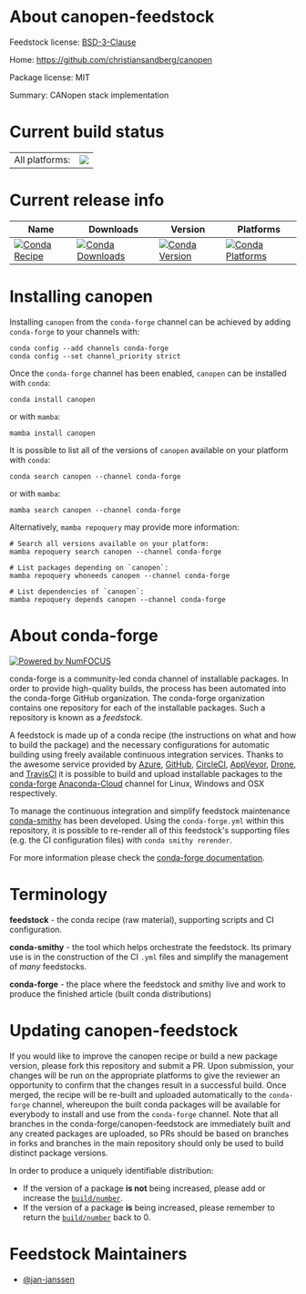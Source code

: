 About canopen-feedstock
=======================

Feedstock license: [BSD-3-Clause](https://github.com/conda-forge/canopen-feedstock/blob/main/LICENSE.txt)

Home: https://github.com/christiansandberg/canopen

Package license: MIT

Summary: CANopen stack implementation

Current build status
====================


<table><tr><td>All platforms:</td>
    <td>
      <a href="https://dev.azure.com/conda-forge/feedstock-builds/_build/latest?definitionId=20709&branchName=main">
        <img src="https://dev.azure.com/conda-forge/feedstock-builds/_apis/build/status/canopen-feedstock?branchName=main">
      </a>
    </td>
  </tr>
</table>

Current release info
====================

| Name | Downloads | Version | Platforms |
| --- | --- | --- | --- |
| [![Conda Recipe](https://img.shields.io/badge/recipe-canopen-green.svg)](https://anaconda.org/conda-forge/canopen) | [![Conda Downloads](https://img.shields.io/conda/dn/conda-forge/canopen.svg)](https://anaconda.org/conda-forge/canopen) | [![Conda Version](https://img.shields.io/conda/vn/conda-forge/canopen.svg)](https://anaconda.org/conda-forge/canopen) | [![Conda Platforms](https://img.shields.io/conda/pn/conda-forge/canopen.svg)](https://anaconda.org/conda-forge/canopen) |

Installing canopen
==================

Installing `canopen` from the `conda-forge` channel can be achieved by adding `conda-forge` to your channels with:

```
conda config --add channels conda-forge
conda config --set channel_priority strict
```

Once the `conda-forge` channel has been enabled, `canopen` can be installed with `conda`:

```
conda install canopen
```

or with `mamba`:

```
mamba install canopen
```

It is possible to list all of the versions of `canopen` available on your platform with `conda`:

```
conda search canopen --channel conda-forge
```

or with `mamba`:

```
mamba search canopen --channel conda-forge
```

Alternatively, `mamba repoquery` may provide more information:

```
# Search all versions available on your platform:
mamba repoquery search canopen --channel conda-forge

# List packages depending on `canopen`:
mamba repoquery whoneeds canopen --channel conda-forge

# List dependencies of `canopen`:
mamba repoquery depends canopen --channel conda-forge
```


About conda-forge
=================

[![Powered by
NumFOCUS](https://img.shields.io/badge/powered%20by-NumFOCUS-orange.svg?style=flat&colorA=E1523D&colorB=007D8A)](https://numfocus.org)

conda-forge is a community-led conda channel of installable packages.
In order to provide high-quality builds, the process has been automated into the
conda-forge GitHub organization. The conda-forge organization contains one repository
for each of the installable packages. Such a repository is known as a *feedstock*.

A feedstock is made up of a conda recipe (the instructions on what and how to build
the package) and the necessary configurations for automatic building using freely
available continuous integration services. Thanks to the awesome service provided by
[Azure](https://azure.microsoft.com/en-us/services/devops/), [GitHub](https://github.com/),
[CircleCI](https://circleci.com/), [AppVeyor](https://www.appveyor.com/),
[Drone](https://cloud.drone.io/welcome), and [TravisCI](https://travis-ci.com/)
it is possible to build and upload installable packages to the
[conda-forge](https://anaconda.org/conda-forge) [Anaconda-Cloud](https://anaconda.org/)
channel for Linux, Windows and OSX respectively.

To manage the continuous integration and simplify feedstock maintenance
[conda-smithy](https://github.com/conda-forge/conda-smithy) has been developed.
Using the ``conda-forge.yml`` within this repository, it is possible to re-render all of
this feedstock's supporting files (e.g. the CI configuration files) with ``conda smithy rerender``.

For more information please check the [conda-forge documentation](https://conda-forge.org/docs/).

Terminology
===========

**feedstock** - the conda recipe (raw material), supporting scripts and CI configuration.

**conda-smithy** - the tool which helps orchestrate the feedstock.
                   Its primary use is in the construction of the CI ``.yml`` files
                   and simplify the management of *many* feedstocks.

**conda-forge** - the place where the feedstock and smithy live and work to
                  produce the finished article (built conda distributions)


Updating canopen-feedstock
==========================

If you would like to improve the canopen recipe or build a new
package version, please fork this repository and submit a PR. Upon submission,
your changes will be run on the appropriate platforms to give the reviewer an
opportunity to confirm that the changes result in a successful build. Once
merged, the recipe will be re-built and uploaded automatically to the
`conda-forge` channel, whereupon the built conda packages will be available for
everybody to install and use from the `conda-forge` channel.
Note that all branches in the conda-forge/canopen-feedstock are
immediately built and any created packages are uploaded, so PRs should be based
on branches in forks and branches in the main repository should only be used to
build distinct package versions.

In order to produce a uniquely identifiable distribution:
 * If the version of a package **is not** being increased, please add or increase
   the [``build/number``](https://docs.conda.io/projects/conda-build/en/latest/resources/define-metadata.html#build-number-and-string).
 * If the version of a package **is** being increased, please remember to return
   the [``build/number``](https://docs.conda.io/projects/conda-build/en/latest/resources/define-metadata.html#build-number-and-string)
   back to 0.

Feedstock Maintainers
=====================

* [@jan-janssen](https://github.com/jan-janssen/)

